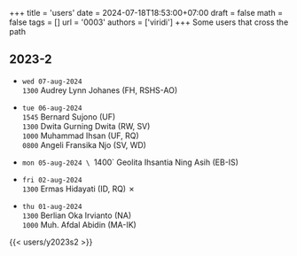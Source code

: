 +++
title = 'users'
date = 2024-07-18T18:53:00+07:00
draft = false
math = false
tags = []
url = '0003'
authors = ['viridi']
+++
Some users that cross the path<!--more-->


## 2023-2
- `wed 07-aug-2024`\
`1300` Audrey Lynn Johanes (FH, RSHS-AO) 

- `tue 06-aug-2024` \
`1545` Bernard Sujono (UF) \
`1300` Dwita Gurning Dwita (RW, SV) \
`1000` Muhammad Ihsan (UF, RQ) \
`0800` Angeli Fransika Njo (SV, WD)

- `mon 05-aug-2024 \
`1400` Geolita Ihsantia Ning Asih (EB-IS)

- `fri 02-aug-2024` \
`1300` Ermas Hidayati (ID, RQ) &cross;

- `thu 01-aug-2024` \
`1300` Berlian Oka Irvianto (NA) \
`1000` Muh. Afdal Abidin (MA-IK)

{{< users/y2023s2 >}}
